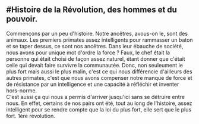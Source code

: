 #Histoire de la Révolution, des hommes et du pouvoir.
---

Commençons par un peu d'histoire. Notre ancêtres, avous-on le, sont des animaux. Les premiers primates assez intelligents pour rammasser un baton et se taper dessus, ce sont
nos ancêtres. Dans leur ébauche de société, nous avons pour unique mot d'ordre la force ? Faux, le chef était la personne qui était choisi de façon assez naturel, étant donner 
que c'était celle qui devait faire survivre la communautée. Donc, non seuleument le plus fort mais aussi le plus malin, c'est ce qui nous différencie d'ailleurs des autres primates,
c'est que nous avons compenser notre manque de force et de résistance par un intelligence et une capacité à réfléchir et inventer hors-norme.  
C'est aussi ça qui nous a permis d'arriver jusqu'ici sans se détruire entre nous. En effet, certains de nos pairs ont été, tout au long de l'histoire, assez intelligent pour se rendre
compte que la loi du plus fort, elle sert que le plus fort. 1ère révolution.

